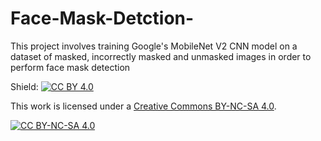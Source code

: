 # Face-Mask-Detction-
This project involves training Google's MobileNet V2 CNN model on a dataset of masked, incorrectly masked and unmasked images in order to perform face mask detection


Shield: [![CC BY 4.0][cc-by-shield]][cc-by]

This work is licensed under a
[Creative Commons BY-NC-SA 4.0][cc-by].

[![CC BY-NC-SA 4.0][cc-by-image]][cc-by]

[cc-by]: https://creativecommons.org/licenses/by-nc-sa/4.0/
[cc-by-image]: https://i.creativecommons.org/l/by-nc-sa/4.0/88x31.png
[cc-by-shield]: https://img.shields.io/badge/License-CC%20BY--NC--SA%204.0-lightgrey.svg
